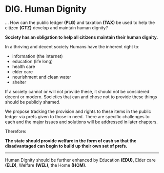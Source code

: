 # DIG. Human Dignity

... How can the public ledger **(PLG)** and taxation **(TAX)** be used to help the citizen **(CTZ)** develop and maintain human dignity?

**Society has an obligation to help all citizens maintain their human dignity.**

In a thriving and decent society Humans have the inherent right to:

- information (the internet)
- education (life long)
- health care
- elder care
- nourishment and clean water
- shelter

If a society cannot or will not provide these, it should not be considered decent or modern. Societies that can and chose not to provide these things should be publicly shamed.

We propose tracking the provision and rights to these items in the public ledger via prefs given to those in need.  There are specific challenges to each and the major issues and solutions will be addressed in later chapters.



Therefore:

**The state should provide welfare in the form of cash so that the disadvantaged can begin to build up their own set of prefs.**

----------

Human Dignity should be further enhanced by Education **(EDU)**, Elder care **(ELD)**, Welfare **(WEL)**, the Home **(HOM)**.






